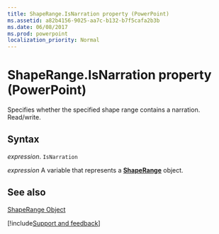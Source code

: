 ```yaml
---
title: ShapeRange.IsNarration property (PowerPoint)
ms.assetid: a82b4156-9025-aa7c-b132-b7f5cafa2b3b
ms.date: 06/08/2017
ms.prod: powerpoint
localization_priority: Normal
---
```



# ShapeRange.IsNarration property (PowerPoint)

Specifies whether the specified shape range contains a narration. Read/write. 


## Syntax

_expression_. `IsNarration`

 _expression_ A variable that represents a **[ShapeRange](PowerPoint.ShapeRange.md)** object.


## See also


[ShapeRange Object](PowerPoint.ShapeRange.md)

[!include[Support and feedback](~/includes/feedback-boilerplate.md)]